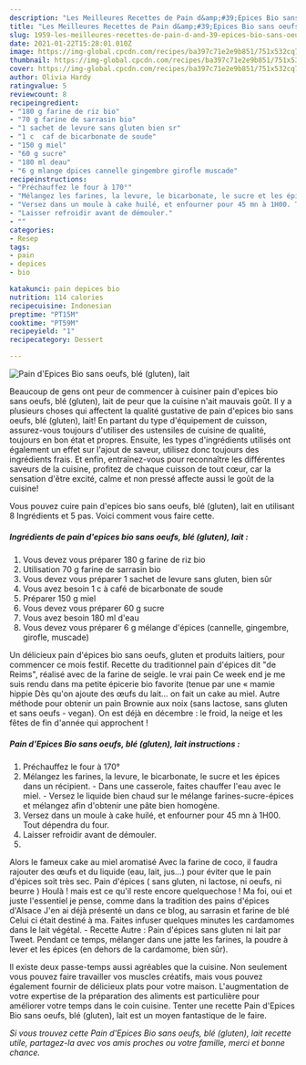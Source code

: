 ```yaml
---
description: "Les Meilleures Recettes de Pain d&amp;#39;Epices Bio sans oeufs, blé (gluten), lait"
title: "Les Meilleures Recettes de Pain d&amp;#39;Epices Bio sans oeufs, blé (gluten), lait"
slug: 1959-les-meilleures-recettes-de-pain-d-and-39-epices-bio-sans-oeufs-ble-gluten-lait
date: 2021-01-22T15:28:01.010Z
image: https://img-global.cpcdn.com/recipes/ba397c71e2e9b851/751x532cq70/pain-depices-bio-sans-oeufs-ble-gluten-lait-photo-principale-de-la-recette.jpg
thumbnail: https://img-global.cpcdn.com/recipes/ba397c71e2e9b851/751x532cq70/pain-depices-bio-sans-oeufs-ble-gluten-lait-photo-principale-de-la-recette.jpg
cover: https://img-global.cpcdn.com/recipes/ba397c71e2e9b851/751x532cq70/pain-depices-bio-sans-oeufs-ble-gluten-lait-photo-principale-de-la-recette.jpg
author: Olivia Hardy
ratingvalue: 5
reviewcount: 8
recipeingredient:
- "180 g farine de riz bio"
- "70 g farine de sarrasin bio"
- "1 sachet de levure sans gluten bien sr"
- "1 c  caf de bicarbonate de soude"
- "150 g miel"
- "60 g sucre"
- "180 ml deau"
- "6 g mlange dpices cannelle gingembre girofle muscade"
recipeinstructions:
- "Préchauffez le four à 170°"
- "Mélangez les farines, la levure, le bicarbonate, le sucre et les épices dans un récipient. Dans une casserole, faites chauffer l&#39;eau avec le miel. Versez le liquide bien chaud sur le mélange farines-sucre-épices et mélangez afin d&#39;obtenir une pâte bien homogène."
- "Versez dans un moule à cake huilé, et enfourner pour 45 mn à 1H00. Tout dépendra du four."
- "Laisser refroidir avant de démouler."
- ""
categories:
- Resep
tags:
- pain
- depices
- bio

katakunci: pain depices bio 
nutrition: 114 calories
recipecuisine: Indonesian
preptime: "PT15M"
cooktime: "PT59M"
recipeyield: "1"
recipecategory: Dessert

---
```



![Pain d&#39;Epices Bio sans oeufs, blé (gluten), lait](https://img-global.cpcdn.com/recipes/ba397c71e2e9b851/751x532cq70/pain-depices-bio-sans-oeufs-ble-gluten-lait-photo-principale-de-la-recette.jpg)

Beaucoup de gens ont peur de commencer à cuisiner pain d&#39;epices bio sans oeufs, blé (gluten), lait de peur que la cuisine n'ait mauvais goût. Il y a plusieurs choses qui affectent la qualité gustative de pain d&#39;epices bio sans oeufs, blé (gluten), lait! En partant du type d'équipement de cuisson, assurez-vous toujours d'utiliser des ustensiles de cuisine de qualité, toujours en bon état et propres. Ensuite, les types d'ingrédients utilisés ont également un effet sur l'ajout de saveur, utilisez donc toujours des ingrédients frais. Et enfin, entraînez-vous pour reconnaître les différentes saveurs de la cuisine, profitez de chaque cuisson de tout cœur, car la sensation d'être excité, calme et non pressé affecte aussi le goût de la cuisine!

<!--inarticleads1-->

Vous pouvez cuire pain d&#39;epices bio sans oeufs, blé (gluten), lait en utilisant 8 Ingrédients et 5 pas. Voici comment vous faire cette.

##### Ingrédients de pain d&#39;epices bio sans oeufs, blé (gluten), lait :

1. Vous devez vous préparer 180 g farine de riz bio
1. Utilisation 70 g farine de sarrasin bio
1. Vous devez vous préparer 1 sachet de levure sans gluten, bien sûr
1. Vous avez besoin 1 c à café de bicarbonate de soude
1. Préparer 150 g miel
1. Vous devez vous préparer 60 g sucre
1. Vous avez besoin 180 ml d&#39;eau
1. Vous devez vous préparer 6 g mélange d&#39;épices (cannelle, gingembre, girofle, muscade)


Un délicieux pain d&#39;épices bio sans oeufs, gluten et produits laitiers, pour commencer ce mois festif. Recette du traditionnel pain d&#39;épices dit &#34;de Reims&#34;, réalisé avec de la farine de seigle. le vrai pain Ce week end je me suis rendu dans ma petite épicerie bio favorite (tenue par une « mamie hippie Dès qu&#39;on ajoute des œufs du lait… on fait un cake au miel. Autre méthode pour obtenir un pain Brownie aux noix (sans lactose, sans gluten et sans oeufs - vegan). On est déjà en décembre : le froid, la neige et les fêtes de fin d&#39;année qui approchent ! 

<!--inarticleads2-->

##### Pain d&#39;Epices Bio sans oeufs, blé (gluten), lait instructions :

1. Préchauffez le four à 170°
1. Mélangez les farines, la levure, le bicarbonate, le sucre et les épices dans un récipient. - Dans une casserole, faites chauffer l&#39;eau avec le miel. - Versez le liquide bien chaud sur le mélange farines-sucre-épices et mélangez afin d&#39;obtenir une pâte bien homogène.
1. Versez dans un moule à cake huilé, et enfourner pour 45 mn à 1H00. Tout dépendra du four.
1. Laisser refroidir avant de démouler.
1. 


Alors le fameux cake au miel aromatisé Avec la farine de coco, il faudra rajouter des œufs et du liquide (eau, lait, jus…) pour éviter que le pain d&#39;épices soit très sec. Pain d&#39;épices ( sans gluten, ni lactose, ni oeufs, ni beurre ) Houlà ! mais est ce qu&#39;il reste encore quelquechose ! Ma foi, oui et juste l&#39;essentiel je pense, comme dans la tradition des pains d&#39;épices d&#39;Alsace J&#39;en ai déjà présenté un dans ce blog, au sarrasin et farine de blé Celui ci était destiné à ma. Faites infuser quelques minutes les cardamomes dans le lait végétal. - Recette Autre : Pain d&#39;épices sans gluten ni lait par Tweet. Pendant ce temps, mélanger dans une jatte les farines, la poudre à lever et les épices (en dehors de la cardamome, bien sûr). 

<!--inarticleads1-->

<p>
Il existe deux passe-temps aussi agréables que la cuisine. Non seulement vous pouvez faire travailler vos muscles créatifs, mais vous pouvez également fournir de délicieux plats pour votre maison. L'augmentation de votre expertise de la préparation des aliments est particulière pour améliorer votre temps dans le coin cuisine. Tenter une recette Pain d&#39;Epices Bio sans oeufs, blé (gluten), lait est un moyen fantastique de le faire.
</p>

<p>
<i>Si vous trouvez cette Pain d&#39;Epices Bio sans oeufs, blé (gluten), lait recette utile, partagez-la avec vos amis proches ou votre famille, merci et bonne chance.</i>
</p>
